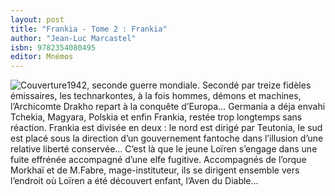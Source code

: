 ```yaml
---
layout: post
title: "Frankia - Tome 2 : Frankia"
author: "Jean-Luc Marcastel"
isbn: 9782354080495
editor: Mnémos
---
```


![Couverture](/img/9782354080495.jpg)1942, seconde guerre mondiale. Secondé par treize fidèles émissaires, les technarkontes, à la fois hommes, démons et machines, l’Archicomte Drakho repart à la conquête d’Europa… Germania a déja envahi Tchekia, Magyara, Polskia et enfin Frankia, restée trop longtemps sans réaction. Frankia est divisée en deux : le nord est dirigé par Teutonia, le sud est placé sous la direction d’un gouvernement fantoche dans l’illusion d’une relative liberté conservée… C’est là que le jeune Loïren s’engage dans une fuite effrénée accompagné d’une elfe fugitive. Accompagnés de l’orque Morkhaï et de M.Fabre, mage-instituteur, ils se dirigent ensemble vers l’endroit où Loïren a été découvert enfant, l’Aven du Diable…